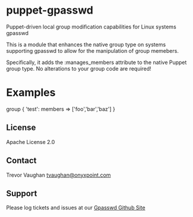 puppet-gpasswd
==============

Puppet-driven local group modification capabilities for Linux systems
gpasswd

This is a module that enhances the native group type on systems
supporting gpasswd to allow for the manipulation of group memebers.

Specifically, it adds the :manages_members attribute to the native
Puppet group type. No alterations to your group code are required!

Examples
========

group { 'test':
  members => ['foo','bar','baz']
}

License
-------

Apache License 2.0

Contact
-------

Trevor Vaughan <tvaughan@onyxpoint.com>

Support
-------

Please log tickets and issues at our [Gpasswd Github Site](https://github.com/onyxpoint/puppet-gpasswd/issues)
